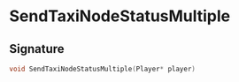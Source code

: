 # SendTaxiNodeStatusMultiple

## Signature

```cpp
void SendTaxiNodeStatusMultiple(Player* player)
```
